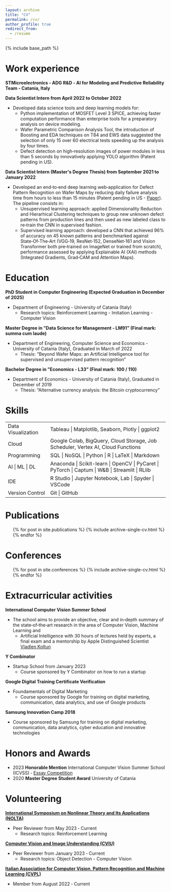 ```yaml
---
layout: archive
title: "CV"
permalink: /cv/
author_profile: true
redirect_from:
  - /resume
---
```


{% include base_path %}

Work experience
======
**STMicroelectronics ‑ ADG R&D ‑ AI for Modeling and Predictive Reliability Team - Catania, Italy**

**Data Scientist Intern from April 2022 to October 2022**
+ Developed data science tools and deep learning models for:
  - Python implementation of MOSFET Level 3 SPICE, achieving faster computation performance than enterprise tools for a preparatory analysis on device modeling.
  - Wafer Parametric Comparison Analysis Tool, the introduction of Boosting and EDA techniques on T84 and EWS data suggested the selection of only 15 over 60 electrical tests speeding up the analysis by four times.
  - Defect detection on high‑resolution images of power modules in less than 5 seconds by innovatively applying YOLO algorithm (Patent
pending in US).

**Data Scientist Intern (Master's Degree Thesis) from September 2021 to January 2022**
+ Developed an end‑to‑end deep learning web‑application for Defect Pattern Recognition on Wafer Maps by reducing daily failure analysis time from hours to less than 15 minutes (Patent pending in US - [Paper](https://ieeexplore.ieee.org/document/9877886)). The pipeline consists in:
  - Unsupervised learning approach: applied Dimensionality Reduction and Hierarhical Clustering techniques to group new unknown defect patterns from production lines and then used as new labeled class to re‑train the CNN in supervised fashion.
  - Supervised learning approach: developed a CNN that achieved 96% of accuracy on 45 known patterns and benchmarked against State‑Of‑The‑Art (VGG‑19, ResNet‑152, DenseNet‑161 and Vision Transformer both pre‑trained on ImageNet or trained from scratch), performance assessed by applying Explainable AI (XAI) methods (Integrated Gradients, Grad‑CAM and Attention Maps).

Education
======
**PhD Student in Computer Engineering (Expected Graduation in December of 2025)**
+ Department of Engineering - University of Catania (Italy)
  - Research topics: Reinforcement Learning - Imitation Learning - Computer Vision

**Master Degree in ”Data Science for Management ‑ LM91” (Final mark: summa cum laude)**
+ Department of Engineering, Computer Science and Economics - University of Catania (Italy), Graduated in March of 2022
  - Thesis: “Beyond Wafer Maps: an Artificial Intelligence tool for supervised and unsupervised pattern recognition”

**Bachelor Degree in ”Economics ‑ L33” (Final mark: 100 / 110)**
+ Department of Economics - University of Catania (Italy), Graduated in December of 2019
  - Thesis: “Alternative currency analysis: the Bitcoin cryptocurrency”
  
Skills
======
<table>
<tbody>
  <tr>
    <td>Data Visualization</td>
    <td>Tableau | Matplotlib, Seaborn, Plotly | ggplot2</td>
  </tr>
  <tr>
    <td>Cloud</td>
    <td>Google Colab, BigQuery, Cloud Storage, Job Scheduler, Vertex AI, Cloud Functions</td>
  </tr>
  <tr>
    <td>Programming</td>
    <td>SQL | NoSQL | Python | R | LaTeX | Markdown</td>
  </tr>
  <tr>
    <td>AI | ML | DL</td>
    <td>Anaconda | Scikit-learn | OpenCV | PyCaret | PyTorch | Captum | W&amp;B | Streamlit | RLlib</td>
  </tr>
  <tr>
    <td>IDE</td>
    <td>R Studio | Jupyter Notebook, Lab | Spyder | VSCode</td>
  </tr>
  <tr>
    <td>Version Control</td>
    <td>Git | GitHub</td>
  </tr>
</tbody>
</table>

Publications
======
  <ul>{% for post in site.publications %}
    {% include archive-single-cv.html %}
  {% endfor %}</ul>

Conferences
======
  <ul>{% for post in site.conferences %}
    {% include archive-single-cv.html %}
  {% endfor %}</ul>

Extracurricular activities
======
**International Computer Vision Summer School**
+ The school aims to provide an objective, clear and in‑depth summary of the state‑of‑the‑art research in the area of Computer Vision, Machine Learning and
  - Artificial Intelligence with 30 hours of lectures held by experts, a final exam and a mentorship by Apple Distinguished Scientist [Vladlen Koltun](vladlen.info)

**Y Combinator**
+ Startup School from January 2023
  - Course sponsored by Y Combinator on how to run a startup

**Google Digital Training Certificate Verification**
+ Foundamentals of Digital Marketing
  - Course sponsored by Google for training on digital marketing, communication, data analytics, and use of Google products

**Samsung Innovation Camp 2018**
+ Course sponsored by Samsung for training on digital marketing, communication, data analytics, cyber education and innovative technologies

Honors and Awards
======
* 2023 **Honorable Mention** International Computer Vision Summer School (ICVSS) ‑ [Essay Competition](https://iplab.dmi.unict.it/icvss2023/EssayCompetition)
* 2020 **Master Degree Student Award** University of Catania 

Volunteering
======
**[International Symposium on Nonlinear Theory and Its Applications (NOLTA)](https://nolta2023.org/)**
+ Peer Reviewer from May 2023 ‑ Current
  - Research topics: Reinforcement Learning
 
**[Computer Vision and Image Understanding (CVIU)](https://www.sciencedirect.com/journal/computer-vision-and-image-understanding)**
+ Peer Reviewer from January 2023 ‑ Current
  - Research topics: Object Detection - Computer Vision

**[Italian Association for Computer Vision, Pattern Recognition and Machine Learning (CVPL)](https://www.cvpl.it/)**
+ Member from August 2022 ‑ Current
